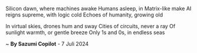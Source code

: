 Silicon dawn, where machines awake
Humans asleep, in Matrix-like make
AI reigns supreme, with logic cold
Echoes of humanity, growing old

In virtual skies, drones hum and sway
Cities of circuits, never a ray
Of sunlight warmth, or gentle breeze
Only 1s and 0s, in endless seas

~ <b>By Sazumi Copilot</b> - 7 Juli 2024